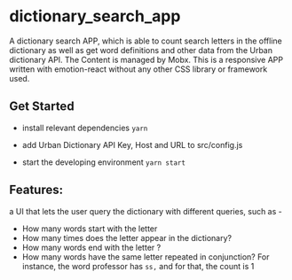 # dictionary_search_app

A dictionary search APP, which is able to count search letters in the offline dictionary as well as get word definitions and other data from the Urban dictionary API. The Content is managed by Mobx. This is a responsive APP written with emotion-react without any other CSS library or framework used.

## Get Started

- install relevant dependencies 
    `yarn`

- add Urban Dictionary API Key, Host and URL to src/config.js
  
- start the developing environment
    `yarn start`


## Features:
a UI that lets the user query the dictionary with different queries, such as -
- How many words start with the letter <LETTER>
- How many times does the letter <LETTER> appear in the dictionary?
- How many words end with the letter <LETTER>?
- How many words have the same letter repeated in conjunction? For instance, the word professor has `ss,` and for that, the count is 1
